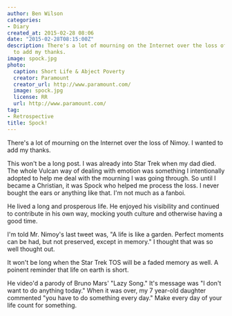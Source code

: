 ```yaml
---
author: Ben Wilson
categories:
- Diary
created_at: 2015-02-28 08:06
date: "2015-02-28T08:15:00Z"
description: There's a lot of mourning on the Internet over the loss of Nimoy. I wanted
  to add my thanks.
image: spock.jpg
photo:
  caption: Short Life & Abject Poverty
  creator: Paramount
  creator_url: http://www.paramount.com/
  image: spock.jpg
  license: RR
  url: http://www.paramount.com/
tag:
- Retrospective
title: Spock!
---
```

<!--Lead Paragraph-->

There's a lot of mourning on the Internet over the loss of Nimoy. I wanted to add my thanks.

<!--more-->

This won't be a long post. I was already into Star Trek when my dad died. The whole Vulcan way of dealing with emotion was something I intentionally adopted to help me deal with the mourning I was going through. So until I became a Christian, it was Spock who helped me process the loss. I never bought the ears or anything like that. I'm not much as a fanboi.

He lived a long and prosperous life. He enjoyed his visibility and continued to contribute in his own way, mocking youth culture and otherwise having a good time.

I'm told Mr. Nimoy's last tweet was, "A life is like a garden. Perfect moments can be had, but not preserved, except in memory." I thought that was so well thought out.

It won't be long when the Star Trek TOS will be a faded memory as well. A poinent reminder that life on earth is short.

He video'd a parody of Bruno Mars' "Lazy Song." It's message was "I don't want to do anything today." When it was over, my 7 year-old daughter commented "you have to do something every day." Make every day of your life count for something.
